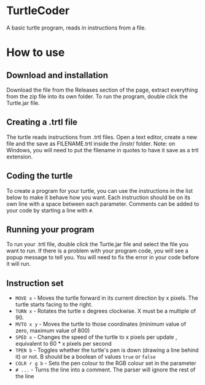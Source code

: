 # TurtleCoder
A basic turtle program, reads in instructions from a file.

# How to use
## Download and installation
Download the file from the Releases section of the page, extract everything from the zip file into its own folder. To run the program, double click the Turtle.jar file.
## Creating a .trtl file
The turtle reads instructions from .trtl files. Open a text editor, create a new file and the save as FILENAME.trtl inside the /instr/ folder. Note: on Windows, you will need to put the filename in quotes to have it save as a trtl extension.
## Coding the turtle
To create a program for your turtle, you can use the instructions in the list below to make it behave how you want. Each instruction should be on its own line with a space between each parameter. Comments can be added to your code by starting a line with `#`.
## Running your program
To run your .trtl file, double click the Turtle.jar file and select the file you want to run. If there is a problem with your program code, you will see a popup message to tell you. You will need to fix the error in your code before it will run.


## Instruction set
- `MOVE x` - Moves the turtle forward in its current direction by x pixels. The turtle starts facing to the right.
- `TURN x` - Rotates the turtle x degrees clockwise. X must be a multiple of 90.
- `MVTO x y` - Moves the turtle to those coordinates (minimum value of zero, maximum value of 800)
- `SPED x` - Changes the speed of the turtle to x pixels per update , equivalent to 60 * x pixels per second
- `TPEN b` - Toggles whether the turtle's pen is down (drawing a line behind it) or not. B should be a boolean of values `true` or `false`
- `COLR r g b` - Sets the pen colour to the RGB colour set in the parameter
- `# ...` - Turns the line into a comment. The parser will ignore the rest of the line
